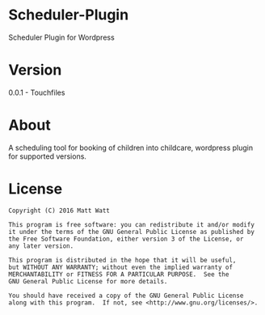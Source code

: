 # Scheduler-Plugin
Scheduler Plugin for Wordpress

# Version
0.0.1 - Touchfiles

# About
A scheduling tool for booking of children into childcare, wordpress plugin for supported versions.


# License
    Copyright (C) 2016 Matt Watt

    This program is free software: you can redistribute it and/or modify
    it under the terms of the GNU General Public License as published by
    the Free Software Foundation, either version 3 of the License, or
    any later version.

    This program is distributed in the hope that it will be useful,
    but WITHOUT ANY WARRANTY; without even the implied warranty of
    MERCHANTABILITY or FITNESS FOR A PARTICULAR PURPOSE.  See the
    GNU General Public License for more details.

    You should have received a copy of the GNU General Public License
    along with this program.  If not, see <http://www.gnu.org/licenses/>.
